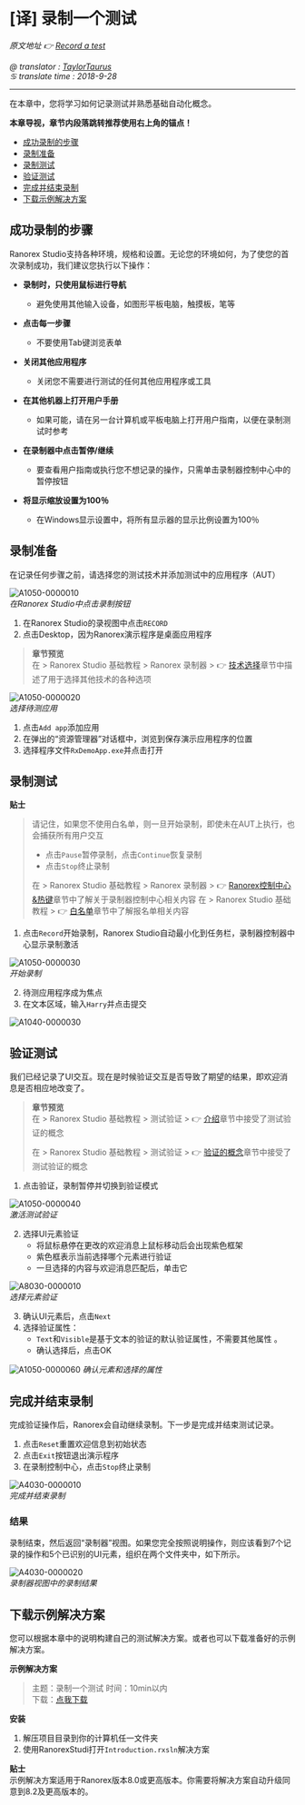 # [译] 录制一个测试

*原文地址 👉 [Record a test][0]*

*@ translator : [TaylorTaurus](https://github.com/taylortaurus)*    
*♋ translate time : 2018-9-28*    

---

在本章中，您将学习如何记录测试并熟悉基础自动化概念。

**本章导视，章节内段落跳转推荐使用右上角的锚点！**

- [成功录制的步骤](#成功录制的步骤)
- [录制准备](#录制准备)
- [录制测试](#录制测试)
- [验证测试](#验证测试)
- [完成并结束录制](#完成并结束录制)
- [下载示例解决方案](#下载示例解决方案)

## 成功录制的步骤

Ranorex Studio支持各种环境，规格和设置。无论您的环境如何，为了使您的首次录制成功，我们建议您执行以下操作：

- **录制时，只使用鼠标进行导航**

    - 避免使用其他输入设备，如图形平板电脑，触摸板，笔等

- **点击每一步骤**

    - 不要使用Tab键浏览表单

- **关闭其他应用程序**

    - 关闭您不需要进行测试的任何其他应用程序或工具

- **在其他机器上打开用户手册**

    - 如果可能，请在另一台计算机或平板电脑上打开用户指南，以便在录制测试时参考

- **在录制器中点击暂停/继续**

    - 要查看用户指南或执行您不想记录的操作，只需单击录制器控制中心中的暂停按钮

- **将显示缩放设置为100％**

    - 在Windows显示设置中，将所有显示器的显示比例设置为100％

## 录制准备

在记录任何步骤之前，请选择您的测试技术并添加测试中的应用程序（AUT）

![A1050-0000010](https://gitee.com/taylortaurus/RX_UserGuide_GitBook_Picbed/raw/master/RanorexRecorder/A1050-0000010.png)  
*在Ranorex Studio中点击录制按钮*  

1. 在Ranorex Studio的录视图中点击`RECORD`
2. 点击Desktop，因为Ranorex演示程序是桌面应用程序

> **章节预览**  
> 在 \> Ranorex Studio 基础教程 \> Ranorex 录制器 \> 👉 [技术选择][1]章节中描述了用于选择其他技术的各种选项

![A1050-0000020](https://gitee.com/taylortaurus/RX_UserGuide_GitBook_Picbed/raw/master/RanorexRecorder/A1050-0000020.png)  
*选择待测应用*  

1. 点击`Add app`添加应用
2. 在弹出的“资源管理器”对话框中，浏览到保存演示应用程序的位置
3. 选择程序文件`RxDemoApp.exe`并点击打开

## 录制测试

**贴士**  
> 请记住，如果您不使用白名单，则一旦开始录制，即使未在AUT上执行，也会捕获所有用户交互
> 
> - 点击`Pause`暂停录制，点击`Continue`恢复录制
> - 点击`Stop`终止录制
> 
> 在 \> Ranorex Studio 基础教程 \> Ranorex 录制器 \> 👉 [Ranorex控制中心&热键][2]章节中了解关于录制器控制中心相关内容
> 在 \> Ranorex Studio 基础教程 \> 👉 [白名单][3]章节中了解报名单相关内容

1. 点击`Record`开始录制，Ranorex Studio自动最小化到任务栏，录制器控制器中心显示录制激活

![A1050-0000030](https://gitee.com/taylortaurus/RX_UserGuide_GitBook_Picbed/raw/master/RanorexRecorder/A1050-0000030.png)  
*开始录制*  

2. 待测应用程序成为焦点
3. 在文本区域，输入`Harry`并点击提交

![A1040-0000030](https://gitee.com/taylortaurus/RX_UserGuide_GitBook_Picbed/raw/master/RanorexRecorder/A1040-0000030.gif)

## 验证测试

我们已经记录了UI交互。现在是时候验证交互是否导致了期望的结果，即欢迎消息是否相应地改变了。

> **章节预览**  
> 在 \> Ranorex Studio 基础教程 \> 测试验证 \> 👉 [介绍][4]章节中接受了测试验证的概念
>  
> 在 \> Ranorex Studio 基础教程 \> 测试验证 \> 👉 [验证的概念][5]章节中接受了测试验证的概念

1. 点击验证，录制暂停并切换到验证模式

![A1050-0000040](https://gitee.com/taylortaurus/RX_UserGuide_GitBook_Picbed/raw/master/RanorexRecorder/A1050-0000040.png)  
*激活测试验证*  

2. 选择UI元素验证
    - 将鼠标悬停在更改的欢迎消息上鼠标移动后会出现紫色框架
    - 紫色框表示当前选择哪个元素进行验证
    - 一旦选择的内容与欢迎消息匹配后，单击它

![A8030-0000010](https://gitee.com/taylortaurus/RX_UserGuide_GitBook_Picbed/raw/master/RanorexRecorder/A8030-0000010.gif)  
*选择元素验证*  

3. 确认UI元素后，点击`Next`
4. 选择验证属性：
    - `Text`和`Visible`是基于文本的验证的默认验证属性，不需要其他属性 。
    - 确认选择后，点击OK

![A1050-0000060](https://gitee.com/taylortaurus/RX_UserGuide_GitBook_Picbed/raw/master/RanorexRecorder/A1050-0000060.png)
*确认元素和选择的属性*  

## 完成并结束录制

完成验证操作后，Ranorex会自动继续录制。下一步是完成并结束测试记录。

1. 点击`Reset`重置欢迎信息到初始状态
2. 点击`Exit`按钮退出演示程序
3. 在录制控制中心，点击`Stop`终止录制

![A4030-0000010](https://gitee.com/taylortaurus/RX_UserGuide_GitBook_Picbed/raw/master/RanorexRecorder/A4030-0000010.png)  
*完成并结束录制*  

### 结果

录制结束，然后返回“录制器”视图。如果您完全按照说明操作，则应该看到7个记录的操作和5个已识别的UI元素，组织在两个文件夹中，如下所示。

![A4030-0000020](https://gitee.com/taylortaurus/RX_UserGuide_GitBook_Picbed/raw/master/RanorexRecorder/A4030-0000020.png)  
*录制器视图中的录制结果*  


## 下载示例解决方案

您可以根据本章中的说明构建自己的测试解决方案。或者也可以下载准备好的示例解决方案。  

**示例解决方案** 
> 主题：录制一个测试 
> 时间：10min以内  
> 下载：[点我下载][6]  


**安装**

1. 解压项目目录到你的计算机任一文件夹
2. 使用RanorexStudi打开`Introduction.rxsln`解决方案

**贴士**  
示例解决方案适用于Ranorex版本8.0或更高版本。你需要将解决方案自动升级同意到8.2及更高版本的。

[0]: https://www.ranorex.com/help/latest/ranorex-studio-fundamentals/ranorex-recorder/recording-a-test/
[1]: .\[译]技术选择.html
[2]: .\[译]录制器控制中心和热键.html
[3]: ..\\..\\Whitelisting/index.html
[4]: ..\\..\\Test_validation/index.html
[5]: ..\\..\\Test_validation/[译]验证的概念.html
[6]: https://www.ranorex.com/rx-media/rx-user-guide/latest/download/RxSampleIntroduction.zip




